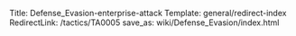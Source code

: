 Title: Defense_Evasion-enterprise-attack
Template: general/redirect-index
RedirectLink: /tactics/TA0005
save_as: wiki/Defense_Evasion/index.html